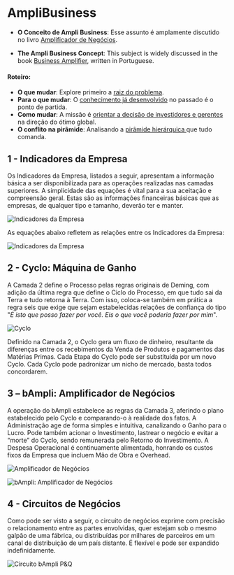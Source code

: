 # AmpliBusiness

- **O Conceito de Ampli Business**: Esse assunto é amplamente discutido no livro [Amplificador de Negócios](https://www.amazon.com/Amplificador-Neg%C3%B3cios-intelig%C3%AAncia-aproveitar-dispon%C3%ADveis/dp/8592301009).

- **The Ampli Business Concept**: This subject is widely discussed in the book [Business Amplifier](https://www.amazon.com/Amplificador-Neg%C3%B3cios-intelig%C3%AAncia-aproveitar-dispon%C3%ADveis/dp/8592301009), written in Portuguese.

#### Roteiro:

- **O que mudar**: Explore primeiro a [raiz do problema](./1.o-que-mudar.md). 
- **Para o que mudar**: O [conhecimento já desenvolvido](https://github.com/bampli/AmpliBusiness/blob/master/2.para-o-que-mudar.md) no passado é o ponto de partida.
- **Como mudar**: A missão é [orientar a decisão de investidores e gerentes](https://github.com/bampli/AmpliBusiness/blob/master/3.como-mudar.md) na direção do ótimo global.
- **O conflito na pirâmide**: Analisando a [pirâmide hierárquica ](https://github.com/bampli/AmpliBusiness/blob/master/4.o-conflito-na-piramide.md) que tudo comanda.

## 1 - Indicadores da Empresa	

Os Indicadores da Empresa, listados a seguir, apresentam a informação básica a ser disponibilizada para as operações realizadas nas camadas superiores. A simplicidade das equações é vital para a sua aceitação e compreensão geral. Estas são as informações financeiras básicas que as empresas, de qualquer tipo e tamanho, deverão ter e manter.	

![Indicadores da Empresa](http://i.imgur.com/POCZC87.png)	

As equações abaixo refletem as relações entre os Indicadores da Empresa:	

![Indicadores da Empresa](http://i.imgur.com/KmEOTWU.png)	

## 2 - Cyclo: Máquina de Ganho	

A Camada 2 define o Processo pelas regras originais de Deming, com adição da última regra que define o Ciclo do Processo, em que tudo sai da Terra e tudo retorna à Terra. Com isso, coloca-se também em prática a regra seis que exige que sejam estabelecidas relações de confiança do tipo "*É isto que posso fazer por você. Eis o que você poderia fazer por mim*".	

![Cyclo](http://i.imgur.com/yh9pcxf.png)	


Definido na Camada 2, o Cyclo gera um fluxo de dinheiro, resultante da diferenças entre os recebimentos da Venda de Produtos e pagamentos das Matérias Primas. Cada Etapa do Cyclo pode ser substituída por um novo Cyclo. Cada Cyclo pode padronizar um nicho de mercado, basta todos concordarem.	

## 3 – bAmpli: Amplificador de Negócios	

A operação do bAmpli estabelece as regras da Camada 3, aferindo o plano estabelecido pelo Cyclo e comparando-o à realidade dos fatos. A Administração age de forma simples e intuitiva, canalizando o Ganho para o Lucro. Pode também acionar o Investimento, lastrear o negócio e evitar a “morte” do Cyclo, sendo remunerada pelo Retorno do Investimento. A Despesa Operacional é continuamente alimentada, honrando os custos fixos da Empresa que incluem Mão de Obra e Overhead. 	

![Amplificador de Negócios](http://i.imgur.com/XyBPfpG.png)	

![bAmpli: Amplificador de Negócios](http://i.imgur.com/WClMUQp.png)	

## 4 - Circuitos de Negócios	

Como pode ser visto a seguir, o circuito de negócios exprime com precisão o relacionamento entre as partes envolvidas, quer estejam sob o mesmo galpão de uma fábrica, ou distribuídas por milhares de parceiros em um canal de distribuição de um país distante. É flexível e pode ser expandido indefinidamente.

![Circuito bAmpli P&Q](http://i.imgur.com/XDgV9TY.png)